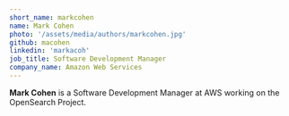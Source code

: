 ```yaml
---
short_name: markcohen
name: Mark Cohen
photo: '/assets/media/authors/markcohen.jpg'
github: macohen
linkedin: 'markacoh'
job_title: Software Development Manager
company_name: Amazon Web Services
---
```

**Mark Cohen** is a Software Development Manager at AWS working on the OpenSearch Project.